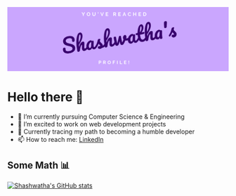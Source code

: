 ![Head](shashwatha.jpeg)

# Hello there 👋
- 🌱 I’m currently pursuing Computer Science & Engineering 
- 🤔 I’m excited to work on web development projects
- 🔭 Currently tracing my path to becoming a humble developer
- 📫 How to reach me: [LinkedIn](https://www.linkedin.com/in/shashwatha-karkera-64bb58202/)

## Some Math :bar_chart:
[![Shashwatha's GitHub stats](https://github-readme-stats.vercel.app/api?username=shashwatha411&show_icons=true&theme=graywhite)](https://github.com/anuraghazra/github-readme-stats)


<!--
**shashwatha411/shashwatha411** is a ✨ _special_ ✨ repository because its `README.md` (this file) appears on your GitHub profile.

Here are some ideas to get you started:

- 🔭 I’m currently working on ...
- 🌱 I’m currently learning ...
- 👯 I’m looking to collaborate on ...
- 🤔 I’m looking for help with ...
- 💬 Ask me about ...
- 📫 How to reach me: ...
- 😄 Pronouns: ...
- ⚡ Fun fact: ...
-->
